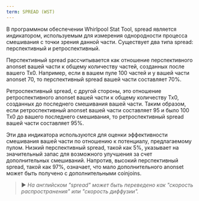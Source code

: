 ```yaml
---
term: SPREAD (WST)
---
```


В программном обеспечении Whirlpool Stat Tool, spread является индикатором, используемым для измерения однородности процесса смешивания с точки зрения данной части. Существует два типа spread: перспективный и ретроспективный.

Перспективный spread рассчитывается как отношение перспективного anonset вашей части к общему количеству частей, созданных после вашего Tx0. Например, если в вашем пуле 100 частей и у вашей части anonset 70, то перспективный spread вашей части составляет 70%.

Ретроспективный spread, с другой стороны, это отношение ретроспективного anonset вашей части к общему количеству Tx0, созданных до последнего смешивания вашей части. Таким образом, если ретроспективный anonset вашей части составляет 95 и было 100 Tx0 до вашего последнего смешивания, то ретроспективный spread вашей части составляет 95%.

Эти два индикатора используются для оценки эффективности смешивания вашей части по отношению к потенциалу, предлагаемому пулом. Низкий перспективный spread, такой как 5%, указывает на значительный запас для возможного улучшения за счет дополнительных смешиваний. Напротив, высокий перспективный spread, такой как 97%, означает, что мало дополнительного anonset может быть получено с дополнительными coinjoins.

> ► *На английском "spread" может быть переведено как "скорость распространения" или "скорость диффузии".*
